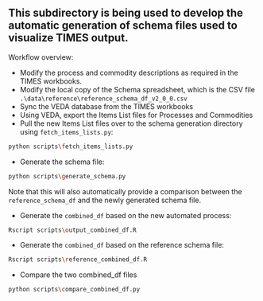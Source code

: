 ## This subdirectory is being used to develop the automatic generation of schema files used to visualize TIMES output.

Workflow overview:

* Modify the process and commodity descriptions as required in the TIMES workbooks.
* Modify the local copy of the Schema spreadsheet, which is the CSV file `.\data\reference\reference_schema_df_v2_0_0.csv`
* Sync the VEDA database from the TIMES workbooks
* Using VEDA, export the Items List files for Processes and Commodities
* Pull the new Items List files over to the schema generation directory using `fetch_items_lists.py`:
```bash
python scripts\fetch_items_lists.py
```
* Generate the schema file:
```bash
python scripts\generate_schema.py
```
Note that this will also automatically provide a comparison between the `reference_schema_df` and the newly generated schema file.
* Generate the `combined_df` based on the new automated process:
```bash
Rscript scripts\output_combined_df.R
```
* Generate the `combined_df` based on the reference schema file:
```bash
Rscript scripts\reference_combined_df.R
```
* Compare the two combined_df files
```bash
python scripts\compare_combined_df.py
```
